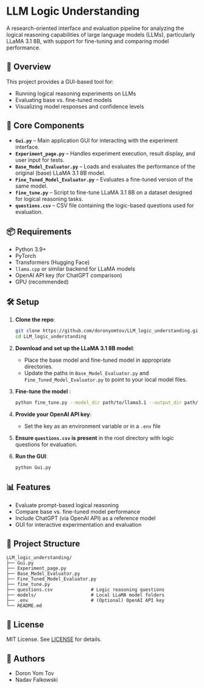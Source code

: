 # LLM Logic Understanding

A research-oriented interface and evaluation pipeline for analyzing the logical reasoning capabilities of large language models (LLMs), particularly LLaMA 3.1 8B, with support for fine-tuning and comparing model performance.

## 🚀 Overview

This project provides a GUI-based tool for:
- Running logical reasoning experiments on LLMs
- Evaluating base vs. fine-tuned models
- Visualizing model responses and confidence levels

## 🧩 Core Components

- **`Gui.py`** – Main application GUI for interacting with the experiment interface.
- **`Experiment_page.py`** – Handles experiment execution, result display, and user input for tests.
- **`Base_Model_Evaluator.py`** – Loads and evaluates the performance of the original (base) LLaMA 3.1 8B model.
- **`Fine_Tuned_Model_Evaluator.py`** – Evaluates a fine-tuned version of the same model.
- **`fine_tune.py`** – Script to fine-tune LLaMA 3.1 8B on a dataset designed for logical reasoning tasks.
- **`questions.csv`** – CSV file containing the logic-based questions used for evaluation.

## 📦 Requirements

- Python 3.9+
- PyTorch
- Transformers (Hugging Face)
- `llama.cpp` or similar backend for LLaMA models
- OpenAI API key (for ChatGPT comparison)
- GPU (recommended)

## 🛠️ Setup

1. **Clone the repo**:
   ```bash
   git clone https://github.com/doronyomtov/LLM_logic_understanding.git
   cd LLM_logic_understanding

2. **Download and set up the LLaMA 3.1 8B model**:
   - Place the base model and fine-tuned model in appropriate directories.
   - Update the paths in `Base_Model_Evaluator.py` and `Fine_Tuned_Model_Evaluator.py` to point to your local model files.

3. **Fine-tune the model** :
   ```bash
   python fine_tune.py --model_dir path/to/llama3.1 --output_dir path/to/fine_tuned_model
   ```

4. **Provide your OpenAI API key**:
   - Set the key as an environment variable or in a `.env` file
5. **Ensure `questions.csv` is present** in the root directory with logic questions for evaluation.

6. **Run the GUI**:
   ```bash
   python Gui.py
   ```

## 📊 Features

- Evaluate prompt-based logical reasoning
- Compare base vs. fine-tuned model performance
- Include ChatGPT (via OpenAI API) as a reference model
- GUI for interactive experimentation and evaluation

## 📁 Project Structure

```
LLM_logic_understanding/
├── Gui.py
├── Experiment_page.py
├── Base_Model_Evaluator.py
├── Fine_Tuned_Model_Evaluator.py
├── fine_tune.py
├── questions.csv              # Logic reasoning questions
├── models/                    # Local LLaMA model folders
├── .env                       # (Optional) OpenAI API key
└── README.md
```

## 📜 License

MIT License. See [LICENSE](LICENSE) for details.

## 👤 Authors

- Doron Yom Tov
- Nadav Falkowski
